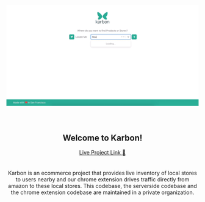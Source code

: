 <div align="center">
    <img alt="screenshot" src="public/assets/images/karbon-web.gif">
</div>

<div style="padding-top: 40px" align="center">
    <h2>Welcome to Karbon!</h2>
    <a href="https://karbon-web.dev.novichkov.dev/">Live Project Link 🔗 </a>
</div>

<br>
 
<p align="center" style="margin-top: 20px;">
Karbon is an ecommerce project that provides live inventory of local stores to users nearby and our chrome extension drives traffic directly from amazon to these local stores. This codebase, the serverside codebase and the chrome extension codebase are maintained in a private organization. 
</p>